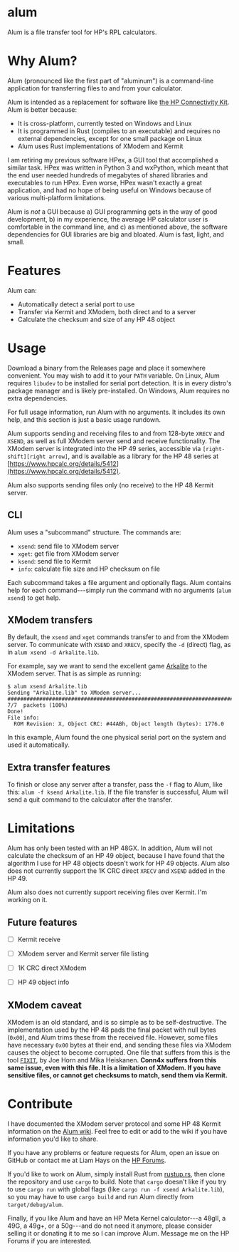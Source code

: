 # alum
Alum is a file transfer tool for HP's RPL calculators.

# Why Alum?
Alum (pronounced like the first part of "aluminum") is a command-line
application for transferring files to and from your calculator.

Alum is intended as a replacement for software like [the HP
Connectivity Kit](https://www.hpcalc.org/details/5890). Alum is better
because:

- It is cross-platform, currently tested on Windows and Linux
- It is programmed in Rust (compiles to an executable) and requires no
  external dependencies, except for one small package on Linux
- Alum uses Rust implementations of XModem and Kermit
  
I am retiring my previous software HPex, a GUI tool that accomplished
a similar task. HPex was written in Python 3 and wxPython, which meant
that the end user needed hundreds of megabytes of shared libraries and
executables to run HPex. Even worse, HPex wasn't exactly a great
application, and had no hope of being useful on Windows because of
various multi-platform limitations.

Alum is *not* a GUI because a) GUI programming gets in the way of good
development, b) in my experience, the average HP calculator user is
comfortable in the command line, and c) as mentioned above, the
software dependencies for GUI libraries are big and bloated. Alum is
fast, light, and small.

# Features
Alum can:

- Automatically detect a serial port to use
- Transfer via Kermit and XModem, both direct and to a server
- Calculate the checksum and size of any HP 48 object

# Usage
Download a binary from the Releases page and place it somewhere
convenient. You may wish to add it to your `PATH` variable. On Linux,
Alum requires `libudev` to be installed for serial port detection. It
is in every distro's package manager and is likely
pre-installed. On Windows, Alum requires no extra dependencies.

For full usage information, run Alum with no arguments. It includes
its own help, and this section is just a basic usage rundown.

Alum supports sending and receiving files to and from 128-byte `XRECV`
and `XSEND`, as well as full XModem server send and receive
functionality. The XModem server is integrated into the HP 49 series,
accessible via `[right-shift][right arrow]`, and is available as a
library for the HP 48 series at
[https://www.hpcalc.org/details/5412](https://www.hpcalc.org/details/5412).

Alum also supports sending files only (no receive) to the HP 48 Kermit
server.

## CLI
Alum uses a "subcommand" structure. The commands are:

- `xsend`: send file to XModem server
- `xget`: get file from XModem server
- `ksend`: send file to Kermit
- `info`: calculate file size and HP checksum on file

Each subcommand takes a file argument and optionally flags. Alum
contains help for each command---simply run the command with no
arguments (`alum xsend`) to get help.

## XModem transfers
By default, the `xsend` and `xget` commands transfer to and from the
XModem server. To communicate with `XSEND` and `XRECV`, specify the
`-d` (direct) flag, as in `alum xsend -d Arkalite.lib`.

For example, say we want to send the excellent game
[Arkalite](https://www.hpcalc.org/details/460) to the XModem
server. That is as simple as running:

```
$ alum xsend Arkalite.lib
Sending "Arkalite.lib" to XModem server...
################################################################################################  7/7  packets (100%)
Done!
File info:
  ROM Revision: X, Object CRC: #44ABh, Object length (bytes): 1776.0
```

In this example, Alum found the one physical serial port on the system
and used it automatically.

## Extra transfer features
To finish or close any server after a transfer, pass the `-f` flag to
Alum, like this: `alum -f ksend Arkalite.lib`. If the file transfer is
successful, Alum will send a quit command to the calculator after the
transfer.

# Limitations
Alum has only been tested with an HP 48GX. In addition, Alum will not
calculate the checksum of an HP 49 object, because I have found that
the algorithm I use for HP 48 objects doesn't work for HP 49
objects. Alum also does not currently support the 1K CRC direct
`XRECV` and `XSEND` added in the HP 49.

Alum also does not currently support receiving files over Kermit. I'm
working on it.

## Future features
- [ ] Kermit receive
- [ ] XModem server and Kermit server file listing
- [ ] 1K CRC direct XModem
- [ ] HP 49 object info


## XModem caveat
XModem is an old standard, and is so simple as to be
self-destructive. The implementation used by the HP 48 pads the final
packet with null bytes (`0x00`), and Alum trims these from the
received file. However, some files have necessary `0x00` bytes at
their end, and sending these files via XModem causes the object to
become corrupted. One file that suffers from this is the tool
[`FIXIT`](https://www.hpcalc.org/details/2416), by Joe Horn and Mika
Heiskanen. **Conn4x suffers from this same issue, even with this
file. It is a limitation of XModem. If you have sensitive files, or
cannot get checksums to match, send them via Kermit.**

# Contribute
I have documented the XModem server protocol and some HP 48 Kermit
information on the [Alum
wiki](https://github.com/liamhays/alum/wiki). Feel free to edit or add
to the wiki if you have information you'd like to share.

If you have any problems or feature requests for Alum, open an issue
on GitHub or contact me at Liam Hays on the [HP
Forums](hpmuseum.org/forums).

If you'd like to work on Alum, simply install Rust from
[rustup.rs](rustup.rs), then clone the repository and use `cargo` to
build. Note that `cargo` doesn't like if you try to use `cargo run`
with global flags (like `cargo run -f xsend Arkalite.lib`), so you may
have to use `cargo build` and run Alum directly from
`target/debug/alum`.

Finally, if you like Alum and have an HP Meta Kernel calculator---a
48gII, a 49G, a 49g+, or a 50g---and do not need it anymore, please
consider selling it or donating it to me so I can improve
Alum. Message me on the HP Forums if you are interested.
